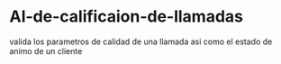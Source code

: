 # AI-de-calificaion-de-llamadas
valida los parametros de calidad de una llamada asi como el estado de animo de un cliente
